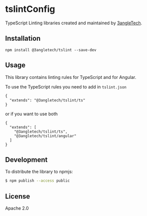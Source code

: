 # tslintConfig

TypeScript Linting libraries created and maintained by [3angleTech](www.3angle.tech).

## Installation

```
npm install @3angletech/tslint --save-dev
```

## Usage

This library contains linting rules for TypeScript and for Angular.

To use the TypeScript rules you need to add in `tslint.json`

```
{
  "extends": "@3angletech/tslint/ts"
}
```

or if you want to use both

```
{
  "extends": [
    "@3angletech/tslint/ts",
    "@3angletech/tslint/angular"
  ]
}

```

## Development

To distribute the library to npmjs:

```bash
$ npm publish --access public
```

## License

Apache 2.0